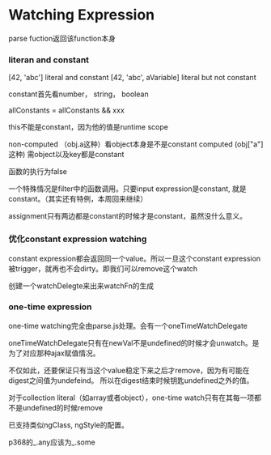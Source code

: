 # Watching Expression

parse fuction返回该function本身

### literan and constant

[42, 'abc'] literal and constant
[42, 'abc', aVariable] literal but not constant

constant首先看number， string， boolean

allConstants = allConstants && xxx

this不能是constant，因为他的值是runtime scope

non-computed （obj.a这种）看object本身是不是constant
computed (obj["a"]这种) 需object以及key都是constant

函数的执行为false

一个特殊情况是filter中的函数调用。只要input expression是constant, 就是constant。（其实还有特例，本周回来继续）

assignment只有两边都是constant的时候才是constant，虽然没什么意义。


### 优化constant expression watching

constant expression都会返回同一个value。所以一旦这个constant expression被trigger，就再也不会dirty。即我们可以remove这个watch

创建一个watchDelegte来出来watchFn的生成

### one-time expression

one-time watching完全由parse.js处理。会有一个oneTimeWatchDelegate

oneTimeWatchDelegate只有在newVal不是undefined的时候才会unwatch。是为了对应那种ajax赋值情况。

不仅如此，还要保证只有当这个value稳定下来之后才remove，因为有可能在digest之间值为undefeind。
所以在digest结束时候钥匙undefined之外的值。

对于collection literal（如array或者object），one-time watch只有在其每一项都不是undefined的时候remove

已支持类似ngClass, ngStyle的配置。

p368的_.any应该为_.some





